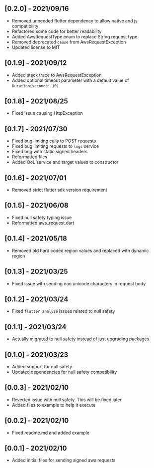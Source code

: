 ## [0.2.0] - 2021/09/16

* Removed unneeded flutter dependency to allow native and js compatibility
* Refactored some code for better readability
* Added AwsRequestType enum to replace String request type
* Removed deprecated `cause` from AwsRequestException 
* Updated license to MIT

## [0.1.9] - 2021/09/12

* Added stack trace to AwsRequestException
* Added optional timeout parameter with a default value of `Duration(seconds: 10)`

## [0.1.8] - 2021/08/25

* Fixed issue causing HttpException

## [0.1.7] - 2021/07/30

* Fixed bug limiting calls to POST requests
* Fixed bug limiting requests to `logs` service
* Fixed bug with static signed headers
* Reformatted files
* Added QoL service and target values to constructor

## [0.1.6] - 2021/07/01

* Removed strict flutter sdk version requirement

## [0.1.5] - 2021/06/08

* Fixed null safety typing issue
* Reformatted aws_request.dart

## [0.1.4] - 2021/05/18

* Removed old hard coded region values and replaced with dynamic region

## [0.1.3] - 2021/03/25

* Fixed issue with sending non unicode characters in request body

## [0.1.2] - 2021/03/24

* Fixed `flutter analyze` issues related to null safety

## [0.1.1] - 2021/03/24

* Actually migrated to null safety instead of just upgrading packages

## [0.1.0] - 2021/03/23

* Added support for null safety
* Updated dependencies for null safety compatibility

## [0.0.3] - 2021/02/10

* Reverted issue with null safety. This will be fixed later
* Added files to example to help it execute

## [0.0.2] - 2021/02/10

* Fixed readme.md and added example

## [0.0.1] - 2021/02/10

* Added initial files for sending signed aws requests